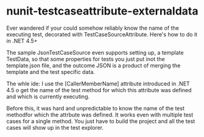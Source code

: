 # nunit-testcaseattribute-externaldata
Ever wandered if your could somehow reliably know the name of the executing test, decorated with TestCaseSourceAttribute. Here's how to do it in .NET 4.5+


The sample JsonTestCaseSource even supports setting up, a template TestData, so that some properties for tests you just put inot the template.json file, and the outcome JSON is a product of merging the template and the test specific data.


The whle ide:
I use the [CallerMemberName] attribute introduced in .NET 4.5 o get the name of the test method for which this attribute was defined and which is currently executing.

Before this, it was hard and unpredictable to know the name of the test methodfor which the attrbute was defined.
It works even with multiple test cases for a single method.
You just have to build the project and all the test cases will show up in the test explorer.
